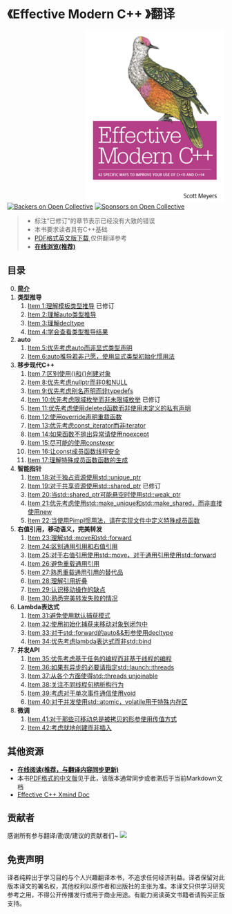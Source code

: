 # 《Effective Modern C++ 》翻译

<img src="public/1.png?raw=true" align="right" weight="300" height="400"/>

[![Backers on Open Collective](https://opencollective.com/EffectiveModernCppChinese/backers/badge.svg)](#backers)
 [![Sponsors on Open Collective](https://opencollective.com/EffectiveModernCppChinese/sponsors/badge.svg)](#sponsors)

> + 标注“已修订”的章节表示已经没有大致的错误
> + 本书要求读者具有C++基础
> + [PDF格式英文版下载](public/EffectiveModernCpp.pdf),仅供翻译参考
> + **[在线浏览(推荐)](https://cntransgroup.github.io/EffectiveModernCppChinese)**

## 目录
0. [__简介__](src/Introduction.md)
1. __类型推导__
	1. [Item 1:理解模板类型推导](src/1.DeducingTypes/item1.md) 已修订
	2. [Item 2:理解auto类型推导](src/1.DeducingTypes/item2.md)
	3. [Item 3:理解decltype](src/1.DeducingTypes/item3.md)
	4. [Item 4:学会查看类型推导结果](src/1.DeducingTypes/item4.md)
2. __auto__
	1. [Item 5:优先考虑auto而非显式类型声明](src/2.Auto/item5.md)
	2. [Item 6:auto推导若非己愿，使用显式类型初始化惯用法](src/2.Auto/item6.md)
3. __移步现代C++__
	1. [Item 7:区别使用()和{}创建对象](src/3.MovingToModernCpp/item7.md)
	2. [Item 8:优先考虑nullptr而非0和NULL](src/3.MovingToModernCpp/item8.md)
	3. [Item 9:优先考虑别名声明而非typedefs](src/3.MovingToModernCpp/item9.md)
	4. [Item 10:优先考虑限域枚举而非未限域枚举](src/3.MovingToModernCpp/item10.md) 已修订
	5. [Item 11:优先考虑使用deleted函数而非使用未定义的私有声明](src/3.MovingToModernCpp/item11.md)
	6. [Item 12:使用override声明重载函数](src/3.MovingToModernCpp/item12.md)
	7. [Item 13:优先考虑const_iterator而非iterator](src/3.MovingToModernCpp/item13.md)
	8. [Item 14:如果函数不抛出异常请使用noexcept](src/3.MovingToModernCpp/item14.md)
	9. [Item 15:尽可能的使用constexpr](src/3.MovingToModernCpp/item15.md)
	10. [Item 16:让const成员函数线程安全](src/3.MovingToModernCpp/item16.md)
	11. [Item 17:理解特殊成员函数函数的生成](src/3.MovingToModernCpp/item17.md)
4. __智能指针__
	1. [Item 18:对于独占资源使用std::unique_ptr](src/4.SmartPointers/item18.md)
	2. [Item 19:对于共享资源使用std::shared_ptr](src/4.SmartPointers/item19.md) 已修订
	3. [Item 20:当std::shared_ptr可能悬空时使用std::weak_ptr](src/4.SmartPointers/item20.md)
	4. [Item 21:优先考虑使用std::make_unique和std::make_shared，而非直接使用new](src/4.SmartPointers/item21.md)
	5. [Item 22:当使用Pimpl惯用法，请在实现文件中定义特殊成员函数](src/4.SmartPointers/item22.md)
5. __右值引用，移动语义，完美转发__
	1. [Item 23:理解std::move和std::forward](src/5.RRefMovSemPerfForw/item23.md)
	2. [Item 24:区别通用引用和右值引用](src/5.RRefMovSemPerfForw/item24.md)
	3. [Item 25:对于右值引用使用std::move，对于通用引用使用std::forward](src/5.RRefMovSemPerfForw/item25.md)
	4. [Item 26:避免重载通用引用](src/5.RRefMovSemPerfForw/item26.md)
	5. [Item 27:熟悉重载通用引用的替代品](src/5.RRefMovSemPerfForw/item27.md)
	6. [Item 28:理解引用折叠](src/5.RRefMovSemPerfForw/item28.md)
	7. [Item 29:认识移动操作的缺点](src/5.RRefMovSemPerfForw/item29.md)
	8. [Item 30:熟悉完美转发失败的情况](src/5.RRefMovSemPerfForw/item30.md)
6. __Lambda表达式__
	1. [Item 31:避免使用默认捕获模式](src/6.LambdaExpressions/item31.md)
	2. [Item 32:使用初始化捕获来移动对象到闭包中](src/6.LambdaExpressions/item32.md)
	3. [Item 33:对于std::forward的auto&&形参使用decltype](src/6.LambdaExpressions/item33.md)
	4. [Item 34:优先考虑lambda表达式而非std::bind](src/6.LambdaExpressions/item34.md)
7. __并发API__
	1. [Item 35:优先考虑基于任务的编程而非基于线程的编程](src/7.TheConcurrencyAPI/Item35.md)
	2. [Item 36:如果有异步的必要请指定std::launch::threads](src/7.TheConcurrencyAPI/item36.md)
	3. [Item 37:从各个方面使得std::threads unjoinable](src/7.TheConcurrencyAPI/item37.md)
	4. [Item 38:关注不同线程句柄析构行为](src/7.TheConcurrencyAPI/item38.md)
	5. [Item 39:考虑对于单次事件通信使用void](src/7.TheConcurrencyAPI/item39.md)
	6. [Item 40:对于并发使用std::atomic，volatile用于特殊内存区](src/7.TheConcurrencyAPI/item40.md)
8. __微调__
	1. [Item 41:对于那些可移动总是被拷贝的形参使用传值方式](src/8.Tweaks/item41.md)
	2. [Item 42:考虑就地创建而非插入](src/8.Tweaks/item42.md)

## 其他资源
+ **[在线阅读(推荐，与翻译内容同步更新)](https://cntransgroup.github.io/EffectiveModernCppChinese)**
+ 本书[PDF格式的中文版](./public/translated/translate-zh-combine.pdf)见于此，该版本通常同步或者滞后于当前Markdown文档
+ [Effective C++ Xmind Doc](./public/EffectModernC++.xmind)

## 贡献者

感谢所有参与翻译/勘误/建议的贡献者们~
<a href="https://github.com/kelthuzadx/EffectiveModernCppChinese/graphs/contributors"><img src="https://opencollective.com/EffectiveModernCppChinese/contributors.svg?width=890&button=false" /></a>

## 免责声明
译者纯粹出于学习目的与个人兴趣翻译本书，不追求任何经济利益。译者保留对此版本译文的署名权，其他权利以原作者和出版社的主张为准。本译文只供学习研究参考之用，不得公开传播发行或用于商业用途。有能力阅读英文书籍者请购买正版支持。
